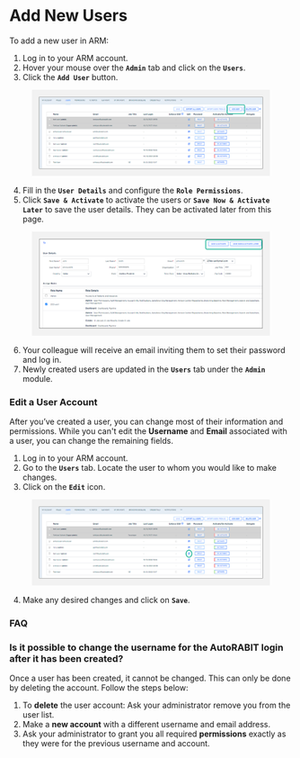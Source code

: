 # Add New Users

To add a new user in ARM:

1. Log in to your ARM account.
2. Hover your mouse over the **`Admin`** tab and click on the **`Users`**.
3. Click the **`Add User`** button.

<figure><img src="../../../../.gitbook/assets/image (572).png" alt=""><figcaption></figcaption></figure>

4. Fill in the **`User Details`** and configure the **`Role Permissions`**.
5. Click **`Save & Activate`** to activate the users or **`Save Now & Activate Later`** to save the user details. They can be activated later from this page.

<figure><img src="../../../../.gitbook/assets/image (573).png" alt=""><figcaption></figcaption></figure>

6. Your colleague will receive an email inviting them to set their password and log in.
7. Newly created users are updated in the **`Users`** tab under the **`Admin`** module.

### Edit a User Account <a href="#edit-a-user-account" id="edit-a-user-account"></a>

After you’ve created a user, you can change most of their information and permissions. While you can't edit the **Username** and **Email** associated with a user, you can change the remaining fields.

1. Log in to your ARM account.
2. Go to the **`Users`** tab. Locate the user to whom you would like to make changes.
3. Click on the **`Edit`** icon.

<figure><img src="../../../../.gitbook/assets/image (574).png" alt=""><figcaption></figcaption></figure>

4. Make any desired changes and click on **`Save`**.

### **FAQ**

### Is it possible to change the username for the AutoRABIT login after it has been created? <a href="#is-it-possible-to-change-the-username-for-the-autorabit-login-after-it-has-been-created" id="is-it-possible-to-change-the-username-for-the-autorabit-login-after-it-has-been-created"></a>

Once a user has been created, it cannot be changed. This can only be done by deleting the account. Follow the steps below:

1. To **delete** the user account: Ask your administrator remove you from the user list.
2. Make a **new account** with a different username and email address.
3. Ask your administrator to grant you all required **permissions** exactly as they were for the previous username and account.
